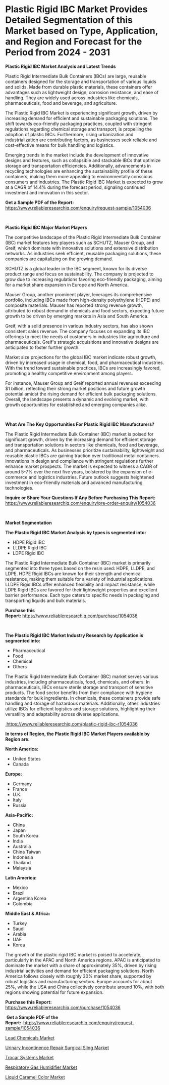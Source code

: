 <p><h1>Plastic Rigid IBC Market Provides Detailed Segmentation of this Market based on Type, Application, and Region and Forecast for the Period from 2024 - 2031</h1></p><p><strong>Plastic Rigid IBC Market Analysis and Latest Trends</strong></p>
<p><p>Plastic Rigid Intermediate Bulk Containers (IBCs) are large, reusable containers designed for the storage and transportation of various liquids and solids. Made from durable plastic materials, these containers offer advantages such as lightweight design, corrosion resistance, and ease of handling. They are widely used across industries like chemicals, pharmaceuticals, food and beverage, and agriculture.</p><p>The Plastic Rigid IBC Market is experiencing significant growth, driven by increasing demand for efficient and sustainable packaging solutions. The shift towards eco-friendly packaging practices, coupled with stringent regulations regarding chemical storage and transport, is propelling the adoption of plastic IBCs. Furthermore, rising urbanization and industrialization are contributing factors, as businesses seek reliable and cost-effective means for bulk handling and logistics.</p><p>Emerging trends in the market include the development of innovative designs and features, such as collapsible and stackable IBCs that optimize storage and transportation efficiencies. Additionally, advancements in recycling technologies are enhancing the sustainability profile of these containers, making them more appealing to environmentally conscious consumers and industries. The Plastic Rigid IBC Market is expected to grow at a CAGR of 14.4% during the forecast period, signaling continued investment and innovation in this sector.</p></p>
<p><strong>Get a Sample PDF of the Report:&nbsp;</strong> <a href="https://www.reliableresearchiq.com/enquiry/request-sample/1054036?utm_campaign=1123&utm_medium=2&utm_source=Github&utm_content=ia&utm_term=08112024&utm_id=plastic-rigid-ibc">https://www.reliableresearchiq.com/enquiry/request-sample/1054036</a></p>
<p>&nbsp;</p>
<p><strong>Plastic Rigid IBC Major Market Players</strong></p>
<p><p>The competitive landscape of the Plastic Rigid Intermediate Bulk Container (IBC) market features key players such as SCHUTZ, Mauser Group, and Greif, which dominate with innovative solutions and extensive distribution networks. As industries seek efficient, reusable packaging solutions, these companies are capitalizing on the growing demand.</p><p>SCHUTZ is a global leader in the IBC segment, known for its diverse product range and focus on sustainability. The company is projected to grow due to increasing regulations favoring eco-friendly packaging, aiming for a market share expansion in Europe and North America.</p><p>Mauser Group, another prominent player, leverages its comprehensive portfolio, including IBCs made from high-density polyethylene (HDPE) and composite materials. Mauser has reported strong revenue growth, attributed to robust demand in chemicals and food sectors, expecting future growth to be driven by emerging markets in Asia and South America.</p><p>Greif, with a solid presence in various industry sectors, has also shown consistent sales revenue. The company focuses on expanding its IBC offerings to meet the needs of customers in industries like agriculture and pharmaceuticals. Greif's strategic acquisitions and innovative designs are anticipated to foster further growth.</p><p>Market size projections for the global IBC market indicate robust growth, driven by increased usage in chemical, food, and pharmaceutical industries. With the trend toward sustainable practices, IBCs are increasingly favored, promoting a healthy competitive environment among players.</p><p>For instance, Mauser Group and Greif reported annual revenues exceeding $1 billion, reflecting their strong market positions and future growth potential amidst the rising demand for efficient bulk packaging solutions. Overall, the landscape presents a dynamic and evolving market, with growth opportunities for established and emerging companies alike.</p></p>
<p>&nbsp;</p>
<p><strong>What Are The Key Opportunities For Plastic Rigid IBC Manufacturers?</strong></p>
<p><p>The Plastic Rigid Intermediate Bulk Container (IBC) market is poised for significant growth, driven by the increasing demand for efficient storage and transportation solutions in sectors like chemicals, food and beverage, and pharmaceuticals. As businesses prioritize sustainability, lightweight and reusable plastic IBCs are gaining traction over traditional metal containers. Innovations in design and compliance with stringent regulations further enhance market prospects. The market is expected to witness a CAGR of around 5-7% over the next five years, bolstered by the expansion of e-commerce and logistics industries. Future outlook suggests heightened investment in eco-friendly materials and advanced manufacturing technologies.</p></p>
<p><strong>Inquire or Share Your Questions If Any Before Purchasing This Report:</strong> <a href="https://www.reliableresearchiq.com/enquiry/pre-order-enquiry/1054036?utm_campaign=1123&utm_medium=2&utm_source=Github&utm_content=ia&utm_term=08112024&utm_id=plastic-rigid-ibc">https://www.reliableresearchiq.com/enquiry/pre-order-enquiry/1054036</a></p>
<p>&nbsp;</p>
<p><strong>Market Segmentation</strong></p>
<p><strong>The Plastic Rigid IBC Market Analysis by types is segmented into:</strong></p>
<p><ul><li>HDPE Rigid IBC</li><li>LLDPE Rigid IBC</li><li>LDPE Rigid IBC</li></ul></p>
<p><p>The Plastic Rigid Intermediate Bulk Container (IBC) market is primarily segmented into three types based on the resin used: HDPE, LLDPE, and LDPE. HDPE Rigid IBCs are known for their strength and chemical resistance, making them suitable for a variety of industrial applications. LLDPE Rigid IBCs offer enhanced flexibility and impact resistance, while LDPE Rigid IBCs are favored for their lightweight properties and excellent barrier performance. Each type caters to specific needs in packaging and transporting liquids and bulk materials.</p></p>
<p><strong>Purchase this Report:&nbsp;</strong><a href="https://www.reliableresearchiq.com/purchase/1054036?utm_campaign=1123&utm_medium=2&utm_source=Github&utm_content=ia&utm_term=08112024&utm_id=plastic-rigid-ibc">https://www.reliableresearchiq.com/purchase/1054036</a></p>
<p>&nbsp;</p>
<p><strong>The Plastic Rigid IBC Market Industry Research by Application is segmented into:</strong></p>
<p><ul><li>Pharmaceutical</li><li>Food</li><li>Chemical</li><li>Others</li></ul></p>
<p><p>The Plastic Rigid Intermediate Bulk Container (IBC) market serves various industries, including pharmaceuticals, food, chemicals, and others. In pharmaceuticals, IBCs ensure sterile storage and transport of sensitive products. The food sector benefits from their compliance with hygiene standards for bulk ingredients. In chemicals, these containers provide safe handling and storage of hazardous materials. Additionally, other industries utilize IBCs for efficient logistics and storage solutions, highlighting their versatility and adaptability across diverse applications.</p></p>
<p><a href="https://www.reliableresearchiq.com/plastic-rigid-ibc-r1054036?utm_campaign=1123&utm_medium=2&utm_source=Github&utm_content=ia&utm_term=08112024&utm_id=plastic-rigid-ibc">&nbsp;https://www.reliableresearchiq.com/plastic-rigid-ibc-r1054036</a></p>
<p><strong>In terms of Region, the Plastic Rigid IBC Market Players available by Region are:</strong></p>
<p>
    <p> <strong> North America: </strong>
        <ul>
            <li>United States</li>
            <li>Canada</li>
        </ul>
        </p> 
    <p> <strong> Europe: </strong>
        <ul>
            <li>Germany</li>
            <li>France</li>
            <li>U.K.</li>
            <li>Italy</li>
            <li>Russia</li>
        </ul>
        </p> 
    <p> <strong> Asia-Pacific: </strong>
        <ul>
            <li>China</li>
            <li>Japan</li>
            <li>South Korea</li>
            <li>India</li>
            <li>Australia</li>
            <li>China Taiwan</li>
            <li>Indonesia</li>
            <li>Thailand</li>
            <li>Malaysia</li>
        </ul>
        </p> 
    <p> <strong> Latin America: </strong>
        <ul>
            <li>Mexico</li>
            <li>Brazil</li>
            <li>Argentina Korea</li>
            <li>Colombia</li>
        </ul>
        </p> 
    <p> <strong> Middle East & Africa: </strong>
        <ul>
            <li>Turkey</li>
            <li>Saudi</li>
            <li>Arabia</li>
            <li>UAE</li>
            <li>Korea</li>
        </ul>
    </p>
    </p>
<p><p>The growth of the plastic rigid IBC market is poised to accelerate, particularly in the APAC and North America regions. APAC is anticipated to dominate the market with a share of approximately 35%, driven by rising industrial activities and demand for efficient packaging solutions. North America follows closely with roughly 30% market share, supported by robust logistics and manufacturing sectors. Europe accounts for about 25%, while the USA and China collectively contribute around 10%, with both regions showing potential for future expansion.</p></p>
<p><strong>Purchase this Report: </strong><a href="https://www.reliableresearchiq.com/purchase/1054036?utm_campaign=1123&utm_medium=2&utm_source=Github&utm_content=ia&utm_term=08112024&utm_id=plastic-rigid-ibc">https://www.reliableresearchiq.com/purchase/1054036</a></p>
<p>&nbsp;<strong>Get a Sample PDF of the Report:&nbsp;&nbsp;</strong><a href="https://www.reliableresearchiq.com/enquiry/request-sample/1054036?utm_campaign=1123&utm_medium=2&utm_source=Github&utm_content=ia&utm_term=08112024&utm_id=plastic-rigid-ibc">https://www.reliableresearchiq.com/enquiry/request-sample/1054036</a></p>
<p><strong></strong></p>
<p><p><a href="https://github.com/eleanore16mal/Market-Research-Report-List-1/blob/main/lead-chemicals-market.md?utm_campaign=1123&utm_medium=2&utm_source=Github&utm_content=ia&utm_term=08112024&utm_id=plastic-rigid-ibc">Lead Chemicals Market</a></p><p><a href="https://issuu.com/reportprime-2/docs/urinary-incontinence-repair-surgica_b1a14858ecb74b?utm_campaign=1123&utm_medium=2&utm_source=Github&utm_content=ia&utm_term=08112024&utm_id=plastic-rigid-ibc">Urinary Incontinence Repair Surgical Sling Market</a></p><p><a href="https://issuu.com/reportprime-2/docs/trocar-systems-market-size-2030.ppt_e99ff09e8386fd?utm_campaign=1123&utm_medium=2&utm_source=Github&utm_content=ia&utm_term=08112024&utm_id=plastic-rigid-ibc">Trocar Systems Market</a></p><p><a href="https://issuu.com/reportprime-2/docs/respiratory-gas-humidifier-market-s_875c6e295612c4?utm_campaign=1123&utm_medium=2&utm_source=Github&utm_content=ia&utm_term=08112024&utm_id=plastic-rigid-ibc">Respiratory Gas Humidifier Market</a></p><p><a href="https://github.com/brittroma9i/Market-Research-Report-List-1/blob/main/liquid-caramel-color-market.md?utm_campaign=1123&utm_medium=2&utm_source=Github&utm_content=ia&utm_term=08112024&utm_id=plastic-rigid-ibc">Liquid Caramel Color Market</a></p></p>